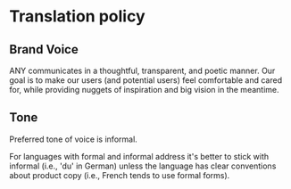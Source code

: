 # Translation policy

## Brand Voice

ANY communicates in a thoughtful, transparent, and poetic manner. Our goal is to make our users (and potential users) feel comfortable and cared for, while providing nuggets of inspiration and big vision in the meantime. 

## Tone
Preferred tone of voice is informal. 

For languages with formal and informal address it's better to stick with informal (i.e., 'du' in German) unless the language has clear conventions about product copy (i.e., French tends to use formal forms).